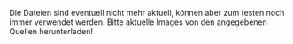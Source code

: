 Die Dateien sind eventuell nicht mehr aktuell, können aber zum testen noch immer verwendet werden. Bitte aktuelle Images von den angegebenen Quellen herunterladen!
